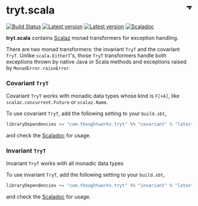 # tryt.scala <a href="http://thoughtworks.com/"><img align="right" src="https://www.thoughtworks.com/imgs/tw-logo.png" title="ThoughtWorks" height="15"/></a>

[![Build Status](https://travis-ci.org/ThoughtWorksInc/tryt.scala.svg?branch=master)](https://travis-ci.org/ThoughtWorksInc/tryt.scala)
[![Latest version](https://index.scala-lang.org/thoughtworksinc/tryt.scala/covariant/latest.svg)](https://index.scala-lang.org/thoughtworksinc/tryt.scala/covariant)
[![Latest version](https://index.scala-lang.org/thoughtworksinc/tryt.scala/invariant/latest.svg)](https://index.scala-lang.org/thoughtworksinc/tryt.scala/invariant)
[![Scaladoc](https://javadoc.io/badge/com.thoughtworks.tryt/covariant_2.11.svg?label=scaladoc)](https://javadoc.io/page/com.thoughtworks.tryt/covariant_2.11/latest/com/thoughtworks/tryt/package.html)

**tryt.scala** contains [Scalaz](http://scalaz.org/) monad transformers for exception handling.

There are two monad transformers: the invariant `TryT` and the covariant `TryT`.
Unlike `scala.EitherT`'s, those `TryT` transformers handle both exceptions thrown by native Java or Scala methods and exceptions raised by `MonadError.raiseError`.

### Covariant `TryT`
Covariant `TryT` works with monadic data types whose kind is `F[+A]`,
like `scalaz.concurrent.Future` or `scalaz.Name`.

To use covariant `TryT`, add the following setting to your `build.sbt`,

``` scala
libraryDependencies += "com.thoughtworks.tryt" %% "covariant" % "latest.release"
```

and check the [Scaladoc](https://javadoc.io/page/com.thoughtworks.tryt/covariant_2.11/latest/com/thoughtworks/tryt/covariant$$TryT.html) for usage.

### Invariant `TryT`
Invariant `TryT` works with all monadic data types

To use invariant `TryT`, add the following setting to your `build.sbt`,
``` scala
libraryDependencies += "com.thoughtworks.tryt" %% "invariant" % "latest.release"
```

and check the [Scaladoc](https://javadoc.io/page/com.thoughtworks.tryt/invariant_2.11/latest/com/thoughtworks/tryt/invariant$$TryT.html) for usage.
